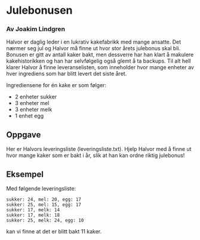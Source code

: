 # Julebonusen

### Av Joakim Lindgren

Halvor er daglig leder i en lukrativ kakefabrikk med mange ansatte. Det nærmer seg jul og Halvor må finne ut hvor stor årets julebonus skal bli. Bonusen er gitt av antall kaker bakt, men dessverre har han klart å makulere kakehistorikken og han har selvfølgelig også glemt å ta backups. Til alt hell klarer Halvor å finne leveranselisten, som inneholder hvor mange enheter av hver ingrediens som har blitt levert det siste året.

Ingrediensene for én kake er som følger:

- 2 enheter sukker
- 3 enheter mel
- 3 enheter melk
- 1 enhet egg

## Oppgave

Her er Halvors leveringsliste (leveringsliste.txt). Hjelp Halvor med å finne ut hvor mange kaker som er bakt i år, slik at han kan ordne riktig julebonus!

## Eksempel

Med følgende leveringsliste:
```
sukker: 24, mel: 20, egg: 17
sukker: 25, mel: 15, egg: 17
sukker: 17, melk: 14
sukker: 17, melk: 18
sukker: 25, melk: 24, egg: 10
```
kan vi finne at det er blitt bakt 11 kaker.
